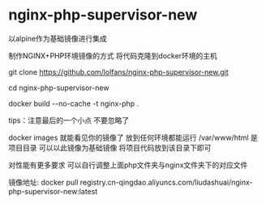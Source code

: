 # nginx-php-supervisor-new

以alpine作为基础镜像进行集成

制作NGINX+PHP环境镜像的方式 将代码克隆到docker环境的主机

git clone https://github.com/lolfans/nginx-php-supervisor-new.git


cd nginx-php-supervisor-new


docker build --no-cache -t nginx-php .


tips：注意最后的一个小点 不要忽略了


docker images 就能看见你的镜像了 放到任何环境都能运行 /var/www/html 是项目目录 可以以此镜像为基础镜像 将项目代码放到该目录下即可


对性能有更多要求 可以自行调整上面php文件夹与nginx文件夹下的对应文件

镜像地址: docker pull registry.cn-qingdao.aliyuncs.com/liudashuai/nginx-php-supervisor-new:latest


